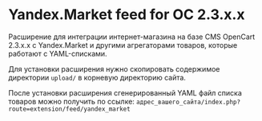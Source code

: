 # Yandex.Market feed for OC 2.3.x.x

Расширение для интеграции интернет-магазина на базе CMS OpenCart 2.3.x.x с Yandex.Market и другими агрегаторами товаров, которые работают с YAML-списками.

Для установки расширения нужно скопировать содержимое директории `upload/` в корневую директорию сайта.

После установки расширения сгенерированный YAML файл списка товаров можно получить по ссылке:
`адрес_вашего_сайта/index.php?route=extension/feed/yandex_market`
